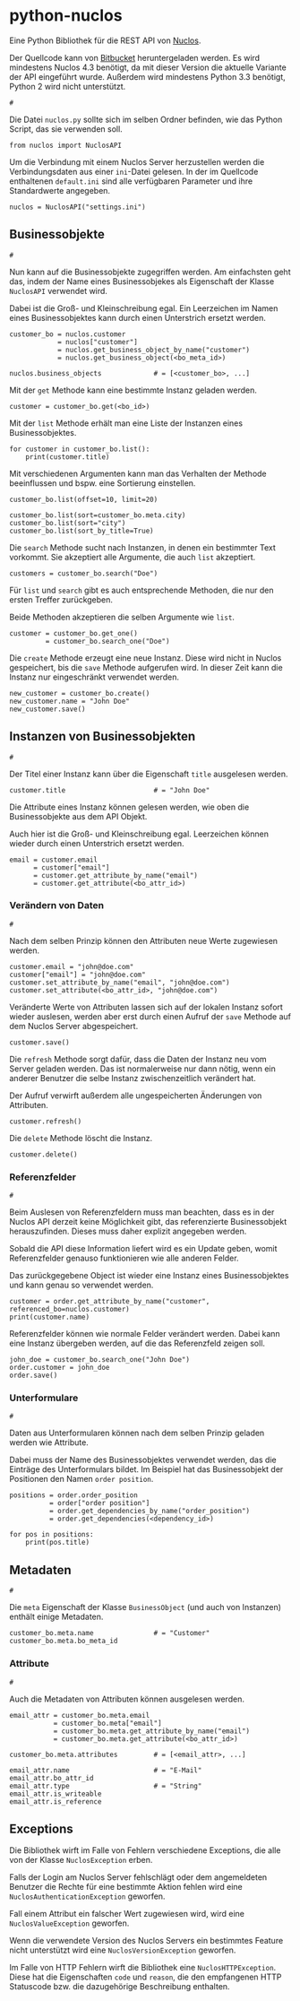 # python-nuclos

Eine Python Bibliothek für die REST API von [Nuclos](http://www.nuclos.de/).

Der Quellcode kann von [Bitbucket](https://bitbucket.org/saierd/python-nuclos) heruntergeladen werden. Es wird
mindestens Nuclos 4.3 benötigt, da mit dieser Version die aktuelle Variante der API eingeführt wurde. Außerdem wird
mindestens Python 3.3 benötigt, Python 2 wird nicht unterstützt.

    #

Die Datei `nuclos.py` sollte sich im selben Ordner befinden, wie das Python Script, das sie verwenden soll.

    from nuclos import NuclosAPI

Um die Verbindung mit einem Nuclos Server herzustellen werden die Verbindungsdaten aus einer `ini`-Datei gelesen. In
der im Quellcode enthaltenen `default.ini` sind alle verfügbaren Parameter und ihre Standardwerte angegeben.

    nuclos = NuclosAPI("settings.ini")

## Businessobjekte

    #

Nun kann auf die Businessobjekte zugegriffen werden. Am einfachsten geht das, indem der Name eines Businessobjekes als
Eigenschaft der Klasse `NuclosAPI` verwendet wird.

Dabei ist die Groß- und Kleinschreibung egal. Ein Leerzeichen im Namen eines Businessobjektes kann durch einen
Unterstrich ersetzt werden.

    customer_bo = nuclos.customer
                = nuclos["customer"]
                = nuclos.get_business_object_by_name("customer")
                = nuclos.get_business_object(<bo_meta_id>)

    nuclos.business_objects             # = [<customer_bo>, ...]

Mit der `get` Methode kann eine bestimmte Instanz geladen werden.

    customer = customer_bo.get(<bo_id>)

Mit der `list` Methode erhält man eine Liste der Instanzen eines Businessobjektes.

    for customer in customer_bo.list():
        print(customer.title)

Mit verschiedenen Argumenten kann man das Verhalten der Methode beeinflussen und bspw. eine Sortierung einstellen.

    customer_bo.list(offset=10, limit=20)

    customer_bo.list(sort=customer_bo.meta.city)
    customer_bo.list(sort="city")
    customer_bo.list(sort_by_title=True)

Die `search` Methode sucht nach Instanzen, in denen ein bestimmter Text vorkommt. Sie akzeptiert alle Argumente, die
auch `list` akzeptiert.

    customers = customer_bo.search("Doe")

Für `list` und `search` gibt es auch entsprechende Methoden, die nur den ersten Treffer zurückgeben.

Beide Methoden akzeptieren die selben Argumente wie `list`.

    customer = customer_bo.get_one()
             = customer_bo.search_one("Doe")

Die `create` Methode erzeugt eine neue Instanz. Diese wird nicht in Nuclos gespeichert, bis die `save` Methode
aufgerufen wird. In dieser Zeit kann die Instanz nur eingeschränkt verwendet werden.

    new_customer = customer_bo.create()
    new_customer.name = "John Doe"
    new_customer.save()

## Instanzen von Businessobjekten

    #

Der Titel einer Instanz kann über die Eigenschaft `title` ausgelesen werden.

    customer.title                      # = "John Doe"

Die Attribute eines Instanz können gelesen werden, wie oben die Businessobjekte aus dem API Objekt.

Auch hier ist die Groß- und Kleinschreibung egal. Leerzeichen können wieder durch einen Unterstrich ersetzt werden.

    email = customer.email
          = customer["email"]
          = customer.get_attribute_by_name("email")
          = customer.get_attribute(<bo_attr_id>)

### Verändern von Daten

    #

Nach dem selben Prinzip können den Attributen neue Werte zugewiesen werden.

    customer.email = "john@doe.com"
    customer["email"] = "john@doe.com"
    customer.set_attribute_by_name("email", "john@doe.com")
    customer.set_attribute(<bo_attr_id>, "john@doe.com")

Veränderte Werte von Attributen lassen sich auf der lokalen Instanz sofort wieder auslesen, werden aber erst durch
einen Aufruf der `save` Methode auf dem Nuclos Server abgespeichert.

    customer.save()

Die `refresh` Methode sorgt dafür, dass die Daten der Instanz neu vom Server geladen werden. Das ist normalerweise nur
dann nötig, wenn ein anderer Benutzer die selbe Instanz zwischenzeitlich verändert hat.

Der Aufruf verwirft außerdem alle ungespeicherten Änderungen von Attributen.

    customer.refresh()

Die `delete` Methode löscht die Instanz.

    customer.delete()

### Referenzfelder

    #

Beim Auslesen von Referenzfeldern muss man beachten, dass es in der Nuclos API derzeit keine Möglichkeit gibt, das
referenzierte Businessobjekt herauszufinden. Dieses muss daher explizit angegeben werden.

Sobald die API diese Information liefert wird es ein Update geben, womit Referenzfelder genauso funktionieren wie alle
anderen Felder.

Das zurückgegebene Object ist wieder eine Instanz eines Businessobjektes und kann genau so verwendet werden.

    customer = order.get_attribute_by_name("customer", referenced_bo=nuclos.customer)
    print(customer.name)

Referenzfelder können wie normale Felder verändert werden. Dabei kann eine Instanz übergeben werden, auf die das
Referenzfeld zeigen soll.

    john_doe = customer_bo.search_one("John Doe")
    order.customer = john_doe
    order.save()

### Unterformulare

    #

Daten aus Unterformularen können nach dem selben Prinzip geladen werden wie Attribute.

Dabei muss der Name des Businessobjektes verwendet werden, das die Einträge des Unterformulars bildet. Im Beispiel
hat das Businessobjekt der Positionen den Namen `order position`.

    positions = order.order_position
              = order["order position"]
              = order.get_dependencies_by_name("order_position")
              = order.get_dependencies(<dependency_id>)

    for pos in positions:
        print(pos.title)

## Metadaten

    #

Die `meta` Eigenschaft der Klasse `BusinessObject` (und auch von Instanzen) enthält einige Metadaten.

    customer_bo.meta.name               # = "Customer"
    customer_bo.meta.bo_meta_id

### Attribute

    #

Auch die Metadaten von Attributen können ausgelesen werden.

    email_attr = customer_bo.meta.email
               = customer_bo.meta["email"]
               = customer_bo.meta.get_attribute_by_name("email")
               = customer_bo.meta.get_attribute(<bo_attr_id>)

    customer_bo.meta.attributes         # = [<email_attr>, ...]

    email_attr.name                     # = "E-Mail"
    email_attr.bo_attr_id
    email_attr.type                     # = "String"
    email_attr.is_writeable
    email_attr.is_reference

## Exceptions

Die Bibliothek wirft im Falle von Fehlern verschiedene Exceptions, die alle von der Klasse `NuclosException` erben.

Falls der Login am Nuclos Server fehlschlägt oder dem angemeldeten Benutzer die Rechte für eine bestimmte Aktion fehlen
wird eine `NuclosAuthenticationException` geworfen.

Fall einem Attribut ein falscher Wert zugewiesen wird, wird eine `NuclosValueException` geworfen.

Wenn die verwendete Version des Nuclos Servers ein bestimmtes Feature nicht unterstützt wird eine
`NuclosVersionException` geworfen. 

Im Falle von HTTP Fehlern wirft die Bibliothek eine `NuclosHTTPException`. Diese hat die Eigenschaften `code` und
`reason`, die den empfangenen HTTP Statuscode bzw. die dazugehörige Beschreibung enthalten.
